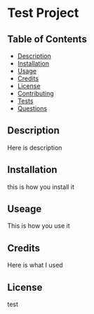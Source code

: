 # Test Project

## Table of Contents

* [Description](#description)
* [Installation](#installation)
* [Usage](#usage)
* [Credits](#credits)
* [License](#license)
* [Contributing](#contributing)
* [Tests](#tests)
* [Questions](#questions)

## Description

Here is description


## Installation

this is how you install it


## Useage

This is how you use it

## Credits

Here is what I used

## License

test
